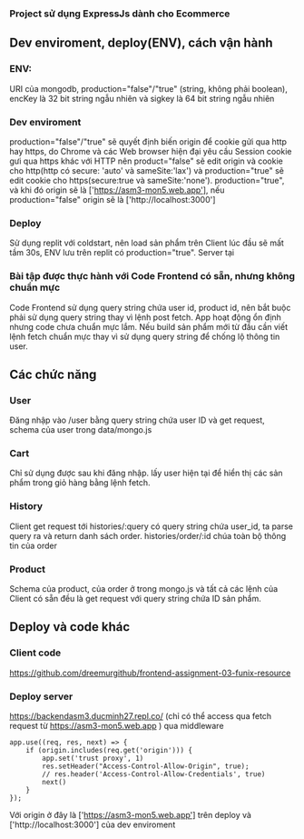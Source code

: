 ### Project sử dụng ExpressJs dành cho Ecommerce
## Dev enviroment, deploy(ENV), cách vận hành
### ENV: 
URI của mongodb, production="false"/"true" (string, không phải boolean), encKey là 32 bit string ngẫu nhiên và sigkey là 64 bit string ngẫu nhiên
### Dev enviroment
production="false"/"true" sẽ quyết định biến origin để cookie gửi qua http hay https, do Chrome và các Web browser hiện đại yêu cầu Session cookie gưi qua https khác với HTTP nên product="false" sẽ edit origin và cookie cho http(http có secure: 'auto' và sameSite:'lax') và production="true" sẽ edit cookie cho https(secure:true và sameSite:'none'). production="true", và khi đó origin sẽ là ['https://asm3-mon5.web.app'], nếu production="false" origin sẽ là ['http://localhost:3000']


### Deploy
Sử dụng replit với coldstart, nên load sản phẩm trên Client lúc đầu sẽ mất tầm 30s, ENV lưu trên replit có production="true". Server tại 
### Bài tập được thực hành với Code Frontend có sẵn, nhưng không chuẩn mực
Code Frontend sử dụng query string chứa user id, product id, nên bắt buộc phải sử dụng query string thay vì lệnh post fetch. App hoạt động ổn định nhưng code chưa chuẩn mực lắm. Nếu build sản phẩm mới từ đầu cần viết lệnh fetch chuẩn mực thay vì sử dụng query string để chống lộ thông tin user.
## Các chức năng
### User
Đăng nhập vào /user bằng query string chứa user ID và get request, schema của user trong data/mongo.js 
### Cart
Chỉ sử dụng được sau khi đăng nhập. lấy user hiện tại để hiển thị các sản phẩm trong giỏ hàng bằng lệnh fetch.
### History
Client get request tới histories/:query có query string chứa user_id, ta parse query ra và return danh sách order. histories/order/:id chúa toàn bộ thông tin của order
### Product
Schema của product, của order ở trong mongo.js và tất cả các lệnh của Client có sẵn đều là get request với query string chứa ID sản phẩm.
## Deploy và code khác
### Client code
https://github.com/dreemurgithub/frontend-assignment-03-funix-resource
### Deploy server
https://backendasm3.ducminh27.repl.co/ (chỉ có thể access qua fetch request từ https://asm3-mon5.web.app ) qua middleware
```
app.use((req, res, next) => {
    if (origin.includes(req.get('origin'))) {
        app.set('trust proxy', 1)
        res.setHeader("Access-Control-Allow-Origin", true);
        // res.header('Access-Control-Allow-Credentials', true)
        next()
    }
});
```
Với origin ở đây là  ['https://asm3-mon5.web.app'] trên deploy và  ['http://localhost:3000'] của dev enviroment
